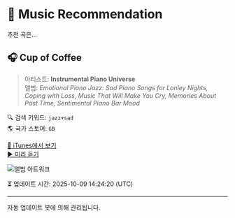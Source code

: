 
# 🎵 Music Recommendation

추천 곡은...

## 🎧 Cup of Coffee  
> 아티스트: **Instrumental Piano Universe**  
> 앨범: _Emotional Piano Jazz: Sad Piano Songs for Lonley Nights, Coping with Loss, Music That Will Make You Cry, Memories About Past Time, Sentimental Piano Bar Mood_  

🔍 검색 키워드: `jazz+sad`  
🌎 국가 스토어: `GB`

[🔗 iTunes에서 보기](https://music.apple.com/gb/album/cup-of-coffee/1292709874?i=1292710206&uo=4)  
[▶️ 미리 듣기](https://audio-ssl.itunes.apple.com/itunes-assets/AudioPreview128/v4/e6/94/f7/e694f7d5-896d-cc3e-4259-d625a16ac3e0/mzaf_3289943265000365427.plus.aac.p.m4a)

![앨범 아트워크](https://is1-ssl.mzstatic.com/image/thumb/Music128/v4/be/ea/f7/beeaf731-cd14-ecb6-cc07-409d7ee08a5c/8134130584757.jpg/100x100bb.jpg)

⏳ 업데이트 시간: 2025-10-09 14:24:20 (UTC)

---
자동 업데이트 봇에 의해 관리됩니다.
